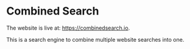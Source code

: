 # Combined Search

The website is live at: https://combinedsearch.io.

This is a search engine to combine multiple website searches into one.
